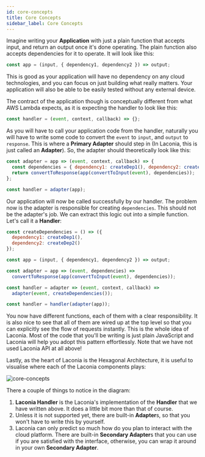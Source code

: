 ```yaml
---
id: core-concepts
title: Core Concepts
sidebar_label: Core Concepts
---
```


Imagine writing your **Application** with just a plain function that accepts
input, and return an output once it's done operating. The plain function also
accepts dependencies for it to operate. It will look like this:

```js
const app = (input, { dependency1, dependency2 }) => output;
```

This is good as your application will have no dependency on any cloud
technologies, and you can focus on just building what really matters. Your
application will also be able to be easily tested without any external device.

The contract of the application though is conceptually different from what AWS
Lambda expects, as it is expecting the handler to look like this:

```js
const handler = (event, context, callback) => {};
```

As you will have to call your application code from the handler, naturally you
will have to write some code to convert the `event` to `input`, and `output` to
`response`. This is where a **Primary Adapter** should step in (In Laconia, this
is just called an **Adapter**). So, the adapter should theoretically look like
this:

```javascript
const adapter = app => (event, context, callback) => {
  const dependencies = { dependency1: createDep1(), dependency2: createDep2() };
  return convertToResponse(app(convertToInput(event), dependencies));
};

const handler = adapter(app);
```

Our application will now be called successfully by our handler. The problem now
is the adapter is responsible for creating `dependencies`. This should not be
the adapter's job. We can extract this logic out into a simple function. Let's
call it a **Handler**:

```js
const createDependencies = () => ({
  dependency1: createDep1(),
  dependency2: createDep2()
});

const app = (input, { dependency1, dependency2 }) => output;

const adapter = app => (event, dependencies) =>
  convertToResponse(app(convertToInput(event), dependencies));

const handler = adapter => (event, context, callback) =>
  adapter(event, createDependencies());

const handler = handler(adapter(app));
```

You now have different functions, each of them with a clear responsibility. It
is also nice to see that all of them are wired up at the top level so that you
can explicitly see the flow of requests instantly. This is the whole idea of
Laconia. Most of the code that you'll be writing is just plain JavaScript and
Laconia will help you adopt this pattern effortlessly. Note that we have not
used Laconia API at all above!

Lastly, as the heart of Laconia is the Hexagonal Architecture, it is useful to
visualise where each of the Laconia components plays:

![core-concepts](assets/core-concepts.drawio.svg)

There a couple of things to notice in the diagram:

1. **Laconia Handler** is the Laconia's implementation of the **Handler** that
   we have written above. It does a little bit more than that of course.
2. Unless it is not supported yet, there are built-in **Adapter**s, so that you
   won't have to write this by yourself.
3. Laconia can only predict so much how do you plan to interact with the cloud
   platform. There are built-in **Secondary Adapter**s that you can use if you
   are satisfied with the interface, otherwise, you can wrap it around in your
   own **Secondary Adapter**.
